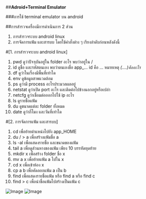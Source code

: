 ##**Adroid+Terminal Emulator**

###การใช้ terminal emulator บน android 

##การสำรวจเครื่องมีการดำเนินการ 2 ส่วน
1. การสำรวจระบบ android linux
2. การจัดการแฟ้ม และสารบบ 
โดยใช้คำสั่งต่าง ๆ เรียงลำดับก่อนหลังดังนี้

#[1. การสำรวจระบบ android linux]
1. pwd ดูว่าปัจจุบันอยู่ใน folder อะไร พบว่าอยู่ใน /
2. id ดูชื่อ และรหัสตนเอง พบว่าตนเองชื่อ app_... id คือ ... หมายเหตุ *(....)คืออะไร*
3. df ดูว่าในเรื่องมีพื้นที่เท่าใด
4. env ดูข้อมูลสาพแวดล้อม
5. ps ดูว่ามี process อะไรประมวลผลอยู่
6. netstat ดูว่าเปิด port อะไร และติดต่อไปข้างนอกอยู่หรือเปล่า
7. netcfg ดูว่าเชื่อมต่อออกไปใช้ ip อะไร
8. ls ดูรายชื่อแฟ้ม
9. du ดูขนาดแต่ละ folder ทั้งหมด
10. date ดูว่ากี่โมง และวันที่เท่าใด

#[2. การจัดการแฟ้ม และสารบบ]
1. cd เพื่อย้ายตำแหน่งไปยัง app_HOME
2. du / > a เพื่อสร้างแฟ้มชื่อ a
3. ls -al เพื่อแสดงรายชื่อ และขนาดของแฟ้ม
4. tail a เพื่อดูส่วนหางของแฟ้ม เพียง 10 บรรทัดทุดท้าย
5. mkdir x เพื่อสร้าง folder ชื่อ x
6. mv a x เพื่อย้ายแฟ้ม a ไปใน x
7. cd x เพื่อเข้าห้อง x
8. cp a b เพื่อคัดลอกแฟ้ม a เป็น b
9. find เพื่อแสดงรายชื่อแฟ้ม หรือ find a หรือ find c
10. find > c เพื่อนำชื่อแฟ้มไปสร้างเป็นแฟ้ม c

![Image](http://kawintharawiw.github.io/Android-Terminal-Emulator/66.jpg)
![Image](http://kawintharawiw.github.io/Android-Terminal-Emulator/88.jpg)

